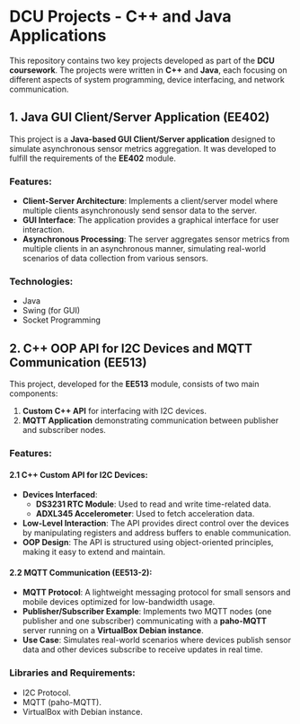 # DCU Projects - C++ and Java Applications

This repository contains two key projects developed as part of the **DCU coursework**. The projects were written in **C++** and **Java**, each focusing on different aspects of system programming, device interfacing, and network communication.

## 1. Java GUI Client/Server Application (EE402)
This project is a **Java-based GUI Client/Server application** designed to simulate asynchronous sensor metrics aggregation. It was developed to fulfill the requirements of the **EE402** module.

### Features:
- **Client-Server Architecture**: Implements a client/server model where multiple clients asynchronously send sensor data to the server.
- **GUI Interface**: The application provides a graphical interface for user interaction.
- **Asynchronous Processing**: The server aggregates sensor metrics from multiple clients in an asynchronous manner, simulating real-world scenarios of data collection from various sensors.

### Technologies:
- Java
- Swing (for GUI)
- Socket Programming

## 2. C++ OOP API for I2C Devices and MQTT Communication (EE513)
This project, developed for the **EE513** module, consists of two main components:
1. **Custom C++ API** for interfacing with I2C devices.
2. **MQTT Application** demonstrating communication between publisher and subscriber nodes.

### Features:

#### 2.1 C++ Custom API for I2C Devices:
- **Devices Interfaced**: 
  - **DS3231 RTC Module**: Used to read and write time-related data.
  - **ADXL345 Accelerometer**: Used to fetch acceleration data.
- **Low-Level Interaction**: The API provides direct control over the devices by manipulating registers and address buffers to enable communication.
- **OOP Design**: The API is structured using object-oriented principles, making it easy to extend and maintain.

#### 2.2 MQTT Communication (EE513-2):
- **MQTT Protocol**: A lightweight messaging protocol for small sensors and mobile devices optimized for low-bandwidth usage.
- **Publisher/Subscriber Example**: Implements two MQTT nodes (one publisher and one subscriber) communicating with a **paho-MQTT** server running on a **VirtualBox Debian instance**.
- **Use Case**: Simulates real-world scenarios where devices publish sensor data and other devices subscribe to receive updates in real time.

### Libraries and Requirements:
- I2C Protocol.
- MQTT (paho-MQTT).
- VirtualBox with Debian instance.
